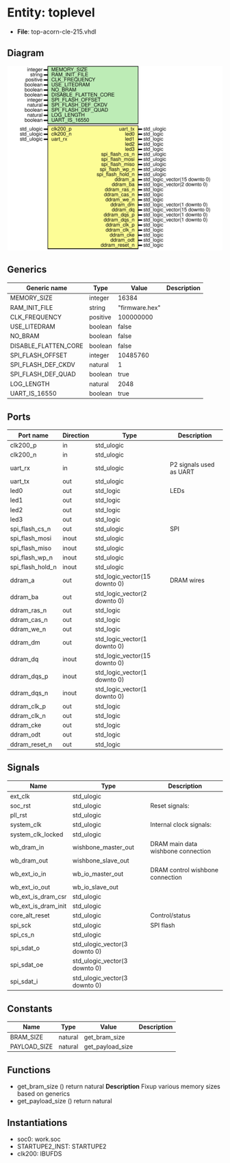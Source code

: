 # Entity: toplevel

- **File**: top-acorn-cle-215.vhdl
## Diagram

![Diagram](top-acorn-cle-215.svg "Diagram")
## Generics

| Generic name         | Type     | Value          | Description |
| -------------------- | -------- | -------------- | ----------- |
| MEMORY_SIZE          | integer  | 16384          |             |
| RAM_INIT_FILE        | string   | "firmware.hex" |             |
| CLK_FREQUENCY        | positive | 100000000      |             |
| USE_LITEDRAM         | boolean  | false          |             |
| NO_BRAM              | boolean  | false          |             |
| DISABLE_FLATTEN_CORE | boolean  | false          |             |
| SPI_FLASH_OFFSET     | integer  | 10485760       |             |
| SPI_FLASH_DEF_CKDV   | natural  | 1              |             |
| SPI_FLASH_DEF_QUAD   | boolean  | true           |             |
| LOG_LENGTH           | natural  | 2048           |             |
| UART_IS_16550        | boolean  | true           |             |
## Ports

| Port name        | Direction | Type                          | Description             |
| ---------------- | --------- | ----------------------------- | ----------------------- |
| clk200_p         | in        | std_ulogic                    |                         |
| clk200_n         | in        | std_ulogic                    |                         |
| uart_rx          | in        | std_ulogic                    | P2 signals used as UART |
| uart_tx          | out       | std_ulogic                    |                         |
| led0             | out       | std_logic                     | LEDs                    |
| led1             | out       | std_logic                     |                         |
| led2             | out       | std_logic                     |                         |
| led3             | out       | std_logic                     |                         |
| spi_flash_cs_n   | out       | std_ulogic                    | SPI                     |
| spi_flash_mosi   | inout     | std_ulogic                    |                         |
| spi_flash_miso   | inout     | std_ulogic                    |                         |
| spi_flash_wp_n   | inout     | std_ulogic                    |                         |
| spi_flash_hold_n | inout     | std_ulogic                    |                         |
| ddram_a          | out       | std_logic_vector(15 downto 0) | DRAM wires              |
| ddram_ba         | out       | std_logic_vector(2 downto 0)  |                         |
| ddram_ras_n      | out       | std_logic                     |                         |
| ddram_cas_n      | out       | std_logic                     |                         |
| ddram_we_n       | out       | std_logic                     |                         |
| ddram_dm         | out       | std_logic_vector(1 downto 0)  |                         |
| ddram_dq         | inout     | std_logic_vector(15 downto 0) |                         |
| ddram_dqs_p      | inout     | std_logic_vector(1 downto 0)  |                         |
| ddram_dqs_n      | inout     | std_logic_vector(1 downto 0)  |                         |
| ddram_clk_p      | out       | std_logic                     |                         |
| ddram_clk_n      | out       | std_logic                     |                         |
| ddram_cke        | out       | std_logic                     |                         |
| ddram_odt        | out       | std_logic                     |                         |
| ddram_reset_n    | out       | std_logic                     |                         |
## Signals

| Name                | Type                          | Description                        |
| ------------------- | ----------------------------- | ---------------------------------- |
| ext_clk             | std_ulogic                    |                                    |
| soc_rst             | std_ulogic                    | Reset signals:                     |
| pll_rst             | std_ulogic                    |                                    |
| system_clk          | std_ulogic                    | Internal clock signals:            |
| system_clk_locked   | std_ulogic                    |                                    |
| wb_dram_in          | wishbone_master_out           | DRAM main data wishbone connection |
| wb_dram_out         | wishbone_slave_out            |                                    |
| wb_ext_io_in        | wb_io_master_out              | DRAM control wishbone connection   |
| wb_ext_io_out       | wb_io_slave_out               |                                    |
| wb_ext_is_dram_csr  | std_ulogic                    |                                    |
| wb_ext_is_dram_init | std_ulogic                    |                                    |
| core_alt_reset      | std_ulogic                    | Control/status                     |
| spi_sck             | std_ulogic                    | SPI flash                          |
| spi_cs_n            | std_ulogic                    |                                    |
| spi_sdat_o          | std_ulogic_vector(3 downto 0) |                                    |
| spi_sdat_oe         | std_ulogic_vector(3 downto 0) |                                    |
| spi_sdat_i          | std_ulogic_vector(3 downto 0) |                                    |
## Constants

| Name         | Type    | Value             | Description |
| ------------ | ------- | ----------------- | ----------- |
| BRAM_SIZE    | natural |  get_bram_size    |             |
| PAYLOAD_SIZE | natural |  get_payload_size |             |
## Functions
- get_bram_size <font id="function_arguments">()</font> <font id="function_return">return natural </font>
**Description**
Fixup various memory sizes based on generics
- get_payload_size <font id="function_arguments">()</font> <font id="function_return">return natural </font>
## Instantiations

- soc0: work.soc
- STARTUPE2_INST: STARTUPE2
- clk200: IBUFDS
